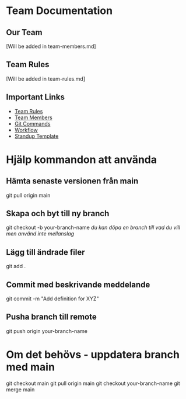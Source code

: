 # Team Documentation

## Our Team
[Will be added in team-members.md]

## Team Rules
[Will be added in team-rules.md]

## Important Links
- [Team Rules](team/team-rules.md)
- [Team Members](team/team-members.md)
- [Git Commands](tutorials/git-commands.md)
- [Workflow](tutorials/workflow.md)
- [Standup Template](meetings/standup-template.md)

# Hjälp kommandon att använda
## Hämta senaste versionen från main
git pull origin main

## Skapa och byt till ny branch
git checkout -b your-branch-name
_du kan döpa en branch till vad du vill men använd inte mellanslag_

## Lägg till ändrade filer
git add .

## Commit med beskrivande meddelande
git commit -m "Add definition for XYZ"

## Pusha branch till remote
git push origin your-branch-name

# Om det behövs - uppdatera branch med main
git checkout main
git pull origin main
git checkout your-branch-name
git merge main
